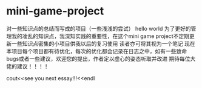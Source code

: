 # mini-game-project
对一些知识点的总结而写成的项目（一些浅浅的尝试）
hello world
为了更好的管理我的凌乱的知识点，我深知实践的重要性，在这个mini game project不定期更新一些知识点密集的小项目供我以后的复习使用
读者亦可将其视为一个笔记
现在本项目每个项目都有待优化，每次的优化都会记录在日志之中，如有一些致命bugs或者一些建议，欢迎您的提出，作者定以虚心的姿态听取并改进
期待每位大佬的建议！！！！



cout<<see you next essay!!!<<endl
